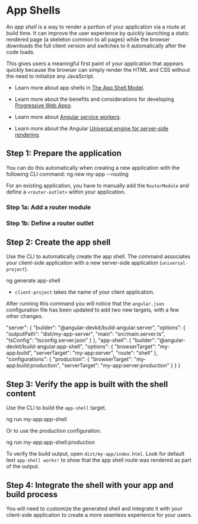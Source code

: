 # App Shells

An *app shell* is a way to render a portion of your application via a route at build time.
It can improve the user experience by quickly launching a static rendered page (a skeleton common to all pages) while the browser downloads the full client version and switches to it automatically after the code loads.

This gives users a meaningful first paint of your application that appears quickly because the browser can simply render the HTML and CSS without the need to initialize any JavaScript.

* Learn more about app shells in [The App Shell Model](https://developers.google.com/web/fundamentals/architecture/app-shell).

* Learn more about the benefits and considerations for developing [Progressive Web Apps](https://developers.google.com/web/progressive-web-apps/).

* Learn more about [Angular service workers](guide/service-worker-intro).

* Learn more about the Angular [Universal engine for server-side rendering](guide/universal).


## Step 1: Prepare the application

You can do this automatically when creating a new application with the following CLI command:
<code-example format="." language="bash" linenums="false">
ng new my-app --routing
</code-example>

For an existing application, you have to manually add the `RouterModule` and define a `<router-outlet>` within your application.

### Step 1a: Add a router module

### Step 1b: Define a router outlet


## Step 2: Create the app shell

Use the CLI to automatically create the app shell.
The command associates your client-side application with a new server-side application (`universal-project`).

<code-example language="bash">
ng generate app-shell
</code-example>

* `client-project` takes the name of your client application.

After running this command you will notice that the `angular.json` configuration file has been updated to add two new targets, with a few other changes.

<code-example language="json">
"server": {
  "builder": "@angular-devkit/build-angular:server",
  "options": {
    "outputPath": "dist/my-app-server",
    "main": "src/main.server.ts",
    "tsConfig": "tsconfig.server.json"
  }
},
"app-shell": {
  "builder": "@angular-devkit/build-angular:app-shell",
  "options": {
    "browserTarget": "my-app:build",
    "serverTarget": "my-app:server",
    "route": "shell"
  },
  "configurations": {
    "production": {
      "browserTarget": "my-app:build:production",
      "serverTarget": "my-app:server:production"
    }
  }
}
</code-example>

## Step 3: Verify the app is built with the shell content

Use the CLI to build the `app-shell` target.

<code-example language="bash">
ng run my-app:app-shell
</code-example>

Or to use the production configuration.

<code-example language="bash">
ng run my-app:app-shell:production
</code-example>

To verify the build output, open `dist/my-app/index.html`. Look for default text `app-shell works!` to show that the app shell route was rendered as part of the output.


## Step 4: Integrate the shell with your app and build process

You will need to customize the generated shell and integrate it with your client-side application to create a more seamless experience for your users.
